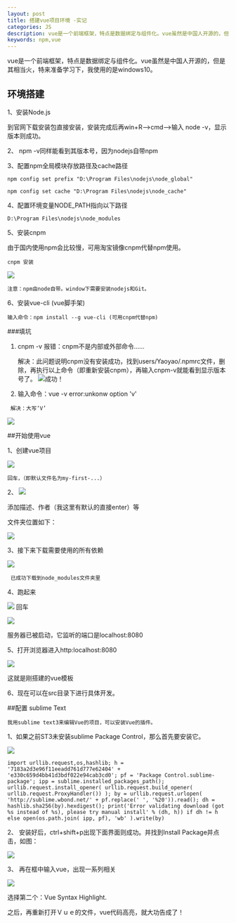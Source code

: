 ```yaml
---
layout: post
title: 搭建vue项目环境 -实记
categories: JS
description: vue是一个前端框架，特点是数据绑定与组件化。vue虽然是中国人开源的，但是其目前相当火，特来准备学习下。我使用的系统是windows10。
keywords: npm,vue
---
```


vue是一个前端框架，特点是数据绑定与组件化。vue虽然是中国人开源的，但是其相当火，特来准备学习下，我使用的是windows10。



## 环境搭建


1、安装Node.js

   到官网下载安装包直接安装，安装完成后再win+R-->cmd-->输入 node -v，显示版本则成功。

2、 npm -v同样能看到其版本号，因为nodejs自带npm

3、配置npm全局模块存放路径及cache路径

    npm config set prefix "D:\Program Files\nodejs\node_global"

    npm config set cache "D:\Program Files\nodejs\node_cache"

4、配置环境变量NODE_PATH指向以下路径

    D:\Program Files\nodejs\node_modules

5、安装cnpm

   由于国内使用npm会比较慢，可用淘宝镜像cnpm代替npm使用。
   
    cnpm 安装
    
  ![](/images/posts/JS/cnpm.png)
    
    注意：npm由node自带。window下需要安装nodejs和Git。
    
6、安装vue-cli (vue脚手架)

    输入命令：npm install --g vue-cli (可用cnpm代替npm)
    
###填坑

   1. cnpm -v
      报错：cnpm不是内部或外部命令......
      
      解决：此问题说明cnpm没有安装成功，找到users/Yaoyao/.npmrc文件，删除，再执行以上命令（即重新安装cnpm），再输入cnpm-v就能看到显示版本号了。
  ![](/images/posts/JS/cnpm_v.png)成功！
     
   2. 输入命令：vue -v
     error:unkonw option 'v'
     
     解决：大写‘V’
  ![](/images/posts/JS/vue_v.png)
     
##开始使用vue

1、创建vue项目

  ![](/images/posts/JS/vuejs_1.png)

    回车，（即默认文件名为my-first-...）
2、
   ![](/images/posts/JS/vuejs_2.png)
 
   添加描述、作者（我这里有默认的直接enter）等
 
   文件夹位置如下：
   
   ![](/images/posts/JS/vuejs_3.png)
 
3、接下来下载需要使用的所有依赖
 
   ![](/images/posts/JS/vuejs_4.png)
 
     已成功下载到node_modules文件夹里
   
4、跑起来

  ![](/images/posts/JS/vuejs_5.png)
    回车

   ![](/images/posts/JS/vuejs_6.png)

服务器已被启动，它监听的端口是localhost:8080

5、打开浏览器进入http:localhost:8080

  ![](/images/posts/JS/vuejsTemplate.png)

这就是刚搭建的vue模板

6、现在可以在src目录下进行具体开发。

##配置 sublime Text

    我用sublime text3来编辑Vue的项目，可以安装Vue的插件。
    
1、如果之前ST3未安装sublime Package Control，那么首先要安装它。
    
   ![](/images/posts/JS/ST3_packageControl.png)
   
   `import urllib.request,os,hashlib; h = '7183a2d3e96f11eeadd761d777e62404' + 'e330c659d4bb41d3bdf022e94cab3cd0'; pf = 'Package Control.sublime-package'; ipp = sublime.installed_packages_path(); urllib.request.install_opener( urllib.request.build_opener( urllib.request.ProxyHandler()) ); by = urllib.request.urlopen( 'http://sublime.wbond.net/' + pf.replace(' ', '%20')).read(); dh = hashlib.sha256(by).hexdigest(); print('Error validating download (got %s instead of %s), please try manual install' % (dh, h)) if dh != h else open(os.path.join( ipp, pf), 'wb' ).write(by) `
   
2、 安装好后，ctrl+shift+p出现下面界面则成功。并找到Install Package并点击，如图：
   
 ![](/images/posts/JS/ST3_1.png)
 
3、 再在框中输入vue，出现一系列相关
  
 ![](/images/posts/JS/ST3_2.png)
 
 选择第二个：Vue Syntax Highlight.
 
 之后，再重新打开Ｖｕｅ的文件，vue代码高亮，就大功告成了！
   
   

   